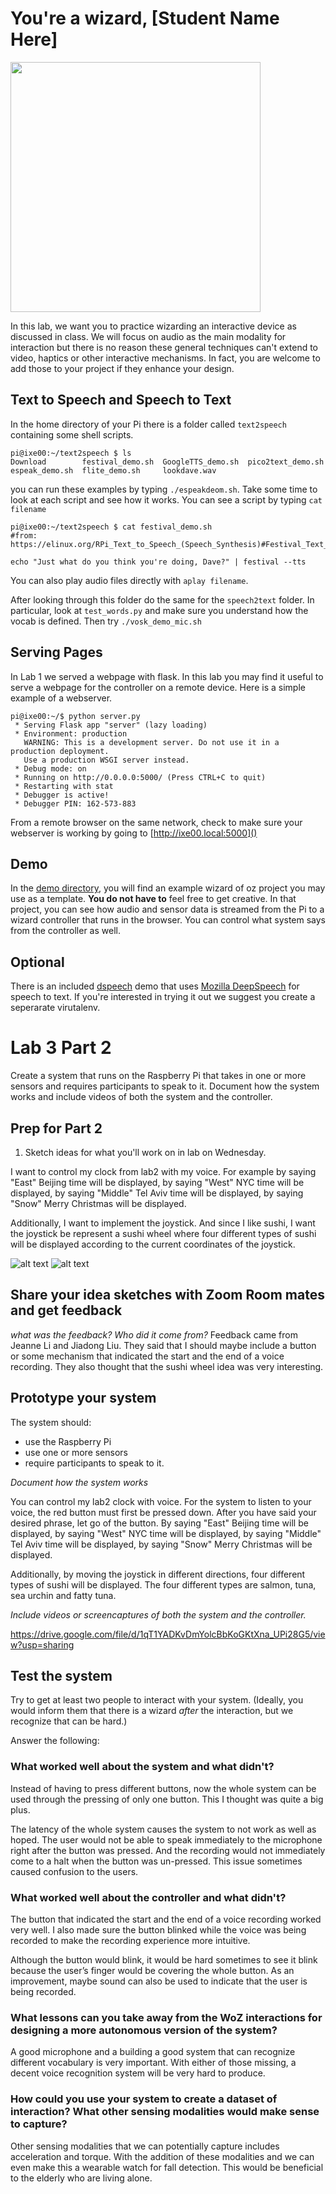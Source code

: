 # You're a wizard, [Student Name Here]

<img src="https://pbs.twimg.com/media/Cen7qkHWIAAdKsB.jpg" height="400">

In this lab, we want you to practice wizarding an interactive device as discussed in class. We will focus on audio as the main modality for interaction but there is no reason these general techniques can't extend to video, haptics or other interactive mechanisms. In fact, you are welcome to add those to your project if they enhance your design.


## Text to Speech and Speech to Text

In the home directory of your Pi there is a folder called `text2speech` containing some shell scripts.

```
pi@ixe00:~/text2speech $ ls
Download        festival_demo.sh  GoogleTTS_demo.sh  pico2text_demo.sh
espeak_demo.sh  flite_demo.sh     lookdave.wav

```

you can run these examples by typing 
`./espeakdeom.sh`. Take some time to look at each script and see how it works. You can see a script by typing `cat filename`

```
pi@ixe00:~/text2speech $ cat festival_demo.sh 
#from: https://elinux.org/RPi_Text_to_Speech_(Speech_Synthesis)#Festival_Text_to_Speech

echo "Just what do you think you're doing, Dave?" | festival --tts

```

You can also play audio files directly with `aplay filename`.

After looking through this folder do the same for the `speech2text` folder. In particular, look at `test_words.py` and make sure you understand how the vocab is defined. Then try `./vosk_demo_mic.sh`

## Serving Pages

In Lab 1 we served a webpage with flask. In this lab you may find it useful to serve a webpage for the controller on a remote device. Here is a simple example of a webserver.

```
pi@ixe00:~/$ python server.py
 * Serving Flask app "server" (lazy loading)
 * Environment: production
   WARNING: This is a development server. Do not use it in a production deployment.
   Use a production WSGI server instead.
 * Debug mode: on
 * Running on http://0.0.0.0:5000/ (Press CTRL+C to quit)
 * Restarting with stat
 * Debugger is active!
 * Debugger PIN: 162-573-883
```
From a remote browser on the same network, check to make sure your webserver is working by going to [http://ixe00.local:5000]()


## Demo

In the [demo directory](./demo), you will find an example wizard of oz project you may use as a template. **You do not have to** feel free to get creative. In that project, you can see how audio and sensor data is streamed from the Pi to a wizard controller that runs in the browser. You can control what system says from the controller as well.

## Optional

There is an included [dspeech](./dspeech) demo that uses [Mozilla DeepSpeech](https://github.com/mozilla/DeepSpeech) for speech to text. If you're interested in trying it out we suggest you create a seperarate virutalenv. 



# Lab 3 Part 2

Create a system that runs on the Raspberry Pi that takes in one or more sensors and requires participants to speak to it. Document how the system works and include videos of both the system and the controller.

## Prep for Part 2

1. Sketch ideas for what you'll work on in lab on Wednesday.

I want to control my clock from lab2 with my voice. For example by saying "East" Beijing time will be displayed, by saying "West" NYC time will be displayed, by saying "Middle" Tel Aviv time will be displayed, by saying "Snow" Merry Christmas will be displayed.

Additionally, I want to implement the joystick. And since I like sushi, I want the joystick be represent a sushi wheel where four different types of sushi will be displayed according to the current coordinates of the joystick.

![alt text](https://github.com/williamzhang012998/Interactive-Lab-Hub/blob/Spring2021/Lab%203/speech.png)
![alt text](https://github.com/williamzhang012998/Interactive-Lab-Hub/blob/Spring2021/Lab%203/sushi_wheel.png)


## Share your idea sketches with Zoom Room mates and get feedback

*what was the feedback? Who did it come from?*
Feedback came from Jeanne Li and Jiadong Liu. They said that I should maybe include a button or some mechanism that indicated the start and the end of a voice recording. They also thought that the sushi wheel idea was very interesting.

## Prototype your system

The system should:
* use the Raspberry Pi 
* use one or more sensors
* require participants to speak to it. 

*Document how the system works*

You can control my lab2 clock with voice. For the system to listen to your voice, the red button must first be pressed down. After you have said your desired phrase, let go of the button. By saying "East" Beijing time will be displayed, by saying "West" NYC time will be displayed, by saying "Middle" Tel Aviv time will be displayed, by saying "Snow" Merry Christmas will be displayed.

Additionally, by moving the joystick in different directions, four different types of sushi will be displayed. The four different types are salmon, tuna, sea urchin and fatty tuna.

*Include videos or screencaptures of both the system and the controller.*

https://drive.google.com/file/d/1qT1YADKvDmYolcBbKoGKtXna_UPi28G5/view?usp=sharing

## Test the system
Try to get at least two people to interact with your system. (Ideally, you would inform them that there is a wizard _after_ the interaction, but we recognize that can be hard.)

Answer the following:

### What worked well about the system and what didn't?
Instead of having to press different buttons, now the whole system can be used through the pressing of only one button. This I thought was quite a big plus.

The latency of the whole system causes the system to not work as well as hoped. The user would not be able to speak immediately to the microphone right after the button was pressed. And the recording would not immediately come to a halt when the button was un-pressed. This issue sometimes caused confusion to the users.

### What worked well about the controller and what didn't?

The button that indicated the start and the end of a voice recording worked very well. I also made sure the button blinked while the voice was being recorded to make the recording experience more intuitive. 

Although the button would blink, it would be hard sometimes to see it blink because the user’s finger would be covering the whole button. As an improvement, maybe sound can also be used to indicate that the user is being recorded.

### What lessons can you take away from the WoZ interactions for designing a more autonomous version of the system?

A good microphone and a building a good system that can recognize different vocabulary is very important. With either of those missing, a decent voice recognition system will be very hard to produce.

### How could you use your system to create a dataset of interaction? What other sensing modalities would make sense to capture?

Other sensing modalities that we can potentially capture includes acceleration and torque. With the addition of these modalities and we can even make this a wearable watch for fall detection. This would be beneficial to the elderly who are living alone.
